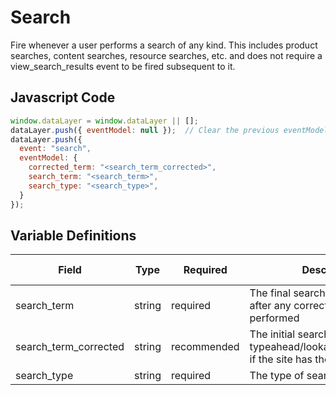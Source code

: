 # Search

Fire whenever a user performs a search of any kind. This includes product searches, content searches, resource searches, etc. and does not require a view_search_results event to be fired subsequent to it.

## Javascript Code

```js
window.dataLayer = window.dataLayer || [];
dataLayer.push({ eventModel: null });  // Clear the previous eventModel object.
dataLayer.push({
  event: "search",
  eventModel: {
    corrected_term: "<search_term_corrected>",
    search_term: "<search_term>",
    search_type: "<search_type>",
  }
});
```

## Variable Definitions

|Field|Type|Required|Description|Example|Pattern|Min Length|Max Length|Minimum|Maximum|Multiple Of|
| --- | --- | --- | --- | --- | --- | --- | --- | --- | --- | --- |
|search_term|string|required|The final search term submitted after any correction has been performed|blue widgets|
|search_term_corrected|string|recommended|The initial search term before typeahead/lookahead/suggestion, if the site has those features.|blue w|
|search_type|string|required|The type of search performed|site,product,article|
